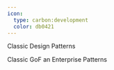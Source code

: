 ```yaml
---
icon:
  type: carbon:development
  color: db0421
---
```

Classic Design Patterns

Classic GoF an Enterprise Patterns
